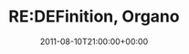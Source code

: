 ---
templateKey: event
guid: 089651d0-6eab-11ea-99c5-002590d1d1b0
date: 2011-08-10T21:00:00+00:00
eventTime: '9pm'
title: 'RE:DEFinition, Organo'
artist: 'RE:DEFinition'
city: Taipei
venue: Organo
group: LEO37
guests: DJ Charles
url: https://www.facebook.com/event.php?eid=187560161308185
---